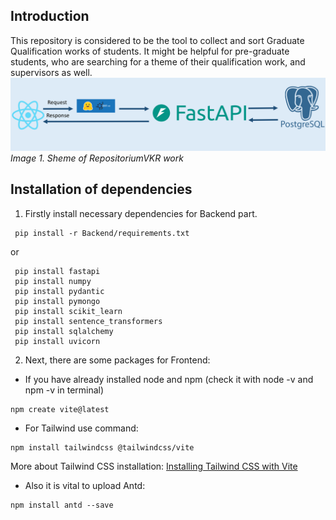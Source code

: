 ## Introduction
This repository is considered to be the tool to collect and sort Graduate Qualification works of students. It might be helpful for pre-graduate students, who are searching for a theme of their qualification work, and supervisors as well. 
![Sheme of RepositoriumVKR work](Images/Repositorium-1.png)
*Image 1. Sheme of RepositoriumVKR work*
## Installation of dependencies
1. Firstly install necessary dependencies for Backend part.
```
 pip install -r Backend/requirements.txt
```
  or
```
 pip install fastapi
 pip install numpy
 pip install pydantic
 pip install pymongo
 pip install scikit_learn
 pip install sentence_transformers
 pip install sqlalchemy
 pip install uvicorn
```
2. Next, there are some packages for Frontend:</br>
* If you have already installed node and npm (check it with node -v and npm -v in terminal)
```
npm create vite@latest
```
- For Tailwind use command: 
```
npm install tailwindcss @tailwindcss/vite
```
  More about Tailwind CSS installation: [Installing Tailwind CSS with Vite](https://tailwindcss.com/docs/installation/using-vite)
- Also it is vital to upload Antd:
```
npm install antd --save
```
